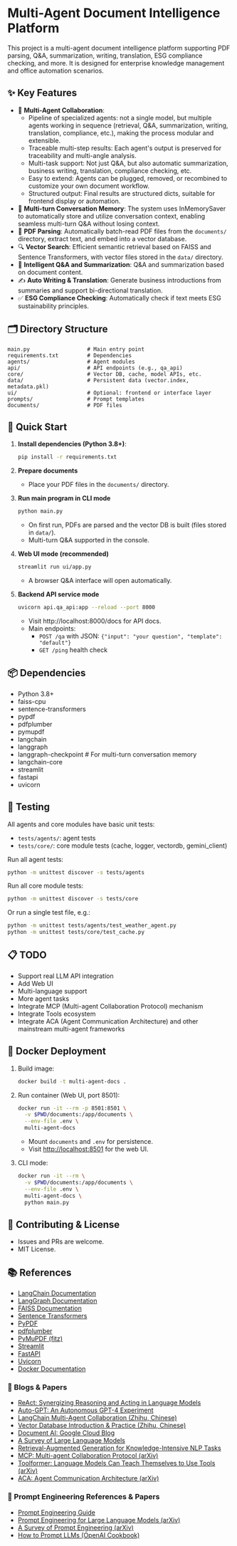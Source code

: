 # Multi-Agent Document Intelligence Platform

This project is a multi-agent document intelligence platform supporting PDF parsing, Q&A, summarization, writing, translation, ESG compliance checking, and more. It is designed for enterprise knowledge management and office automation scenarios.

## ✨ Key Features

- 🤖 **Multi-Agent Collaboration**: 
  - Pipeline of specialized agents: not a single model, but multiple agents working in sequence (retrieval, Q&A, summarization, writing, translation, compliance, etc.), making the process modular and extensible.
  - Traceable multi-step results: Each agent's output is preserved for traceability and multi-angle analysis.
  - Multi-task support: Not just Q&A, but also automatic summarization, business writing, translation, compliance checking, etc.
  - Easy to extend: Agents can be plugged, removed, or recombined to customize your own document workflow.
  - Structured output: Final results are structured dicts, suitable for frontend display or automation.
- 🧠 **Multi-turn Conversation Memory**: The system uses InMemorySaver to automatically store and utilize conversation context, enabling seamless multi-turn Q&A without losing context.
- 📄 **PDF Parsing**: Automatically batch-read PDF files from the `documents/` directory, extract text, and embed into a vector database.
- 🔍 **Vector Search**: Efficient semantic retrieval based on FAISS and Sentence Transformers, with vector files stored in the `data/` directory.
- 💬 **Intelligent Q&A and Summarization**: Q&A and summarization based on document content.
- ✍️ **Auto Writing & Translation**: Generate business introductions from summaries and support bi-directional translation.
- ✅ **ESG Compliance Checking**: Automatically check if text meets ESG sustainability principles.

## 🗂️ Directory Structure

```
main.py                  # Main entry point
requirements.txt         # Dependencies
agents/                  # Agent modules
api/                     # API endpoints (e.g., qa_api)
core/                    # Vector DB, cache, model APIs, etc.
data/                    # Persistent data (vector.index, metadata.pkl)
ui/                      # Optional: frontend or interface layer
prompts/                 # Prompt templates
documents/               # PDF files
```

## 🚀 Quick Start

1. **Install dependencies (Python 3.8+)**:

   ```bash
   pip install -r requirements.txt
   ```

2. **Prepare documents**
   - Place your PDF files in the `documents/` directory.

3. **Run main program in CLI mode**

   ```bash
   python main.py
   ```

   - On first run, PDFs are parsed and the vector DB is built (files stored in `data/`).
   - Multi-turn Q&A supported in the console.

4. **Web UI mode (recommended)**

   ```bash
   streamlit run ui/app.py
   ```

   - A browser Q&A interface will open automatically.

5. **Backend API service mode**

   ```bash
   uvicorn api.qa_api:app --reload --port 8000
   ```

   - Visit http://localhost:8000/docs for API docs.
   - Main endpoints:
     - `POST /qa` with JSON: `{"input": "your question", "template": "default"}`
     - `GET /ping` health check

## 📦 Dependencies

- Python 3.8+
- faiss-cpu
- sentence-transformers
- pypdf
- pdfplumber
- pymupdf
- langchain
- langgraph
- langgraph-checkpoint  # For multi-turn conversation memory
- langchain-core
- streamlit
- fastapi
- uvicorn

## 🧪 Testing

All agents and core modules have basic unit tests:

- `tests/agents/`: agent tests
- `tests/core/`: core module tests (cache, logger, vectordb, gemini_client)

Run all agent tests:

```bash
python -m unittest discover -s tests/agents
```

Run all core module tests:

```bash
python -m unittest discover -s tests/core
```

Or run a single test file, e.g.:

```bash
python -m unittest tests/agents/test_weather_agent.py
python -m unittest tests/core/test_cache.py
```

## 📋 TODO

- Support real LLM API integration
- Add Web UI
- Multi-language support
- More agent tasks
- Integrate MCP (Multi-agent Collaboration Protocol) mechanism
- Integrate Tools ecosystem
- Integrate ACA (Agent Communication Architecture) and other mainstream multi-agent frameworks

## 🐳 Docker Deployment

1. Build image:

   ```bash
   docker build -t multi-agent-docs .
   ```

2. Run container (Web UI, port 8501):

   ```bash
   docker run -it --rm -p 8501:8501 \
     -v $PWD/documents:/app/documents \
     --env-file .env \
     multi-agent-docs
   ```

   - Mount `documents` and `.env` for persistence.
   - Visit [http://localhost:8501](http://localhost:8501) for the web UI.

3. CLI mode:

   ```bash
   docker run -it --rm \
     -v $PWD/documents:/app/documents \
     --env-file .env \
     multi-agent-docs \
     python main.py
   ```

## 🤝 Contributing & License

- Issues and PRs are welcome.
- MIT License.

## 📚 References

- [LangChain Documentation](https://python.langchain.com/)
- [LangGraph Documentation](https://langchain-ai.github.io/langgraph/)
- [FAISS Documentation](https://faiss.ai/)
- [Sentence Transformers](https://www.sbert.net/)
- [PyPDF](https://pypdf.readthedocs.io/)
- [pdfplumber](https://github.com/jsvine/pdfplumber)
- [PyMuPDF (fitz)](https://pymupdf.readthedocs.io/)
- [Streamlit](https://docs.streamlit.io/)
- [FastAPI](https://fastapi.tiangolo.com/)
- [Uvicorn](https://www.uvicorn.org/)
- [Docker Documentation](https://docs.docker.com/)

### 📖 Blogs & Papers

- [ReAct: Synergizing Reasoning and Acting in Language Models](https://arxiv.org/abs/2210.03629)
- [Auto-GPT: An Autonomous GPT-4 Experiment](https://github.com/Significant-Gravitas/Auto-GPT)
- [LangChain Multi-Agent Collaboration (Zhihu, Chinese)](https://zhuanlan.zhihu.com/p/624073222)
- [Vector Database Introduction & Practice (Zhihu, Chinese)](https://zhuanlan.zhihu.com/p/624073222)
- [Document AI: Google Cloud Blog](https://cloud.google.com/blog/products/ai-machine-learning/introducing-document-ai)
- [A Survey of Large Language Models](https://arxiv.org/abs/2303.18223)
- [Retrieval-Augmented Generation for Knowledge-Intensive NLP Tasks](https://arxiv.org/abs/2005.11401)
- [MCP: Multi-agent Collaboration Protocol (arXiv)](https://arxiv.org/abs/2402.02421)
- [Toolformer: Language Models Can Teach Themselves to Use Tools (arXiv)](https://arxiv.org/abs/2302.04761)
- [ACA: Agent Communication Architecture (arXiv)](https://arxiv.org/abs/2305.15023)

### 📝 Prompt Engineering References & Papers

- [Prompt Engineering Guide](https://www.promptingguide.ai/)
- [Prompt Engineering for Large Language Models (arXiv)](https://arxiv.org/abs/2302.11382)
- [A Survey of Prompt Engineering (arXiv)](https://arxiv.org/abs/2301.13688)
- [How to Prompt LLMs (OpenAI Cookbook)](https://cookbook.openai.com/) 
